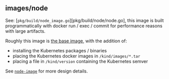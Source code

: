 ## images/node

See: [`pkg/build/node_image.go`][pkg/build/node/node.go], this
image is built programmatically with docker run / exec / commit for performance
reasons with large artifacts.

Roughly this image is [the base image](./../base), with the addition of:
 - installing the Kubernetes packages / binaries
 - placing the Kubernetes docker images in `/kind/images/*.tar`
 - placing a file in `/kind/version` containing the Kubernetes semver

See [`node-image`][node-image.md] for more design details.

[pkg/build/node_image.go]: ./../../pkg/build/node/node.go
[node-image.md]: https://kind.sigs.k8s.io/docs/design/node-image

